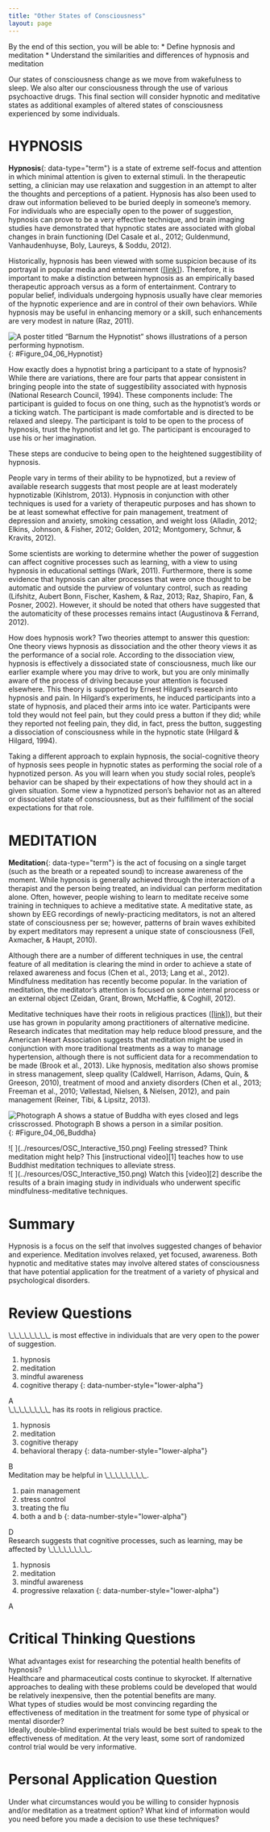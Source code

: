 ```yaml
---
title: "Other States of Consciousness"
layout: page
---
```



<div data-type="abstract" markdown="1">
By the end of this section, you will be able to:
* Define hypnosis and meditation
* Understand the similarities and differences of hypnosis and meditation

</div>

Our states of consciousness change as we move from wakefulness to sleep. We also alter our consciousness through the use of various psychoactive drugs. This final section will consider hypnotic and meditative states as additional examples of altered states of consciousness experienced by some individuals.

# HYPNOSIS

**Hypnosis**{: data-type="term"} is a state of extreme self-focus and attention in which minimal attention is given to external stimuli. In the therapeutic setting, a clinician may use relaxation and suggestion in an attempt to alter the thoughts and perceptions of a patient. Hypnosis has also been used to draw out information believed to be buried deeply in someone’s memory. For individuals who are especially open to the power of suggestion, hypnosis can prove to be a very effective technique, and brain imaging studies have demonstrated that hypnotic states are associated with global changes in brain functioning (Del Casale et al., 2012; Guldenmund, Vanhaudenhuyse, Boly, Laureys, &amp; Soddu, 2012).

Historically, hypnosis has been viewed with some suspicion because of its portrayal in popular media and entertainment ([\[link\]](#Figure_04_06_Hypnotist)). Therefore, it is important to make a distinction between hypnosis as an empirically based therapeutic approach versus as a form of entertainment. Contrary to popular belief, individuals undergoing hypnosis usually have clear memories of the hypnotic experience and are in control of their own behaviors. While hypnosis may be useful in enhancing memory or a skill, such enhancements are very modest in nature (Raz, 2011).

 ![A poster titled &#x201C;Barnum the Hypnotist&#x201D; shows illustrations of a person performing hypnotism.](../resources/CNX_Psych_04_06_Hypnotist.jpg "Popular portrayals of hypnosis have led to some widely-held misconceptions."){: #Figure_04_06_Hypnotist}

How exactly does a hypnotist bring a participant to a state of hypnosis? While there are variations, there are four parts that appear consistent in bringing people into the state of suggestibility associated with hypnosis (National Research Council, 1994). These components include: <span data-type="list" data-list-type="bulleted"> <span data-type="item">The participant is guided to focus on one thing, such as the hypnotist’s words or a ticking watch.</span> <span data-type="item">The participant is made comfortable and is directed to be relaxed and sleepy.</span> <span data-type="item">The participant is told to be open to the process of hypnosis, trust the hypnotist and let go.</span> <span data-type="item">The participant is encouraged to use his or her imagination.</span> </span>

These steps are conducive to being open to the heightened suggestibility of hypnosis.

People vary in terms of their ability to be hypnotized, but a review of available research suggests that most people are at least moderately hypnotizable (Kihlstrom, 2013). Hypnosis in conjunction with other techniques is used for a variety of therapeutic purposes and has shown to be at least somewhat effective for pain management, treatment of depression and anxiety, smoking cessation, and weight loss (Alladin, 2012; Elkins, Johnson, &amp; Fisher, 2012; Golden, 2012; Montgomery, Schnur, &amp; Kravits, 2012).

Some scientists are working to determine whether the power of suggestion can affect cognitive processes such as learning, with a view to using hypnosis in educational settings (Wark, 2011). Furthermore, there is some evidence that hypnosis can alter processes that were once thought to be automatic and outside the purview of voluntary control, such as reading (Lifshitz, Aubert Bonn, Fischer, Kashem, &amp; Raz, 2013; Raz, Shapiro, Fan, &amp; Posner, 2002). However, it should be noted that others have suggested that the automaticity of these processes remains intact (Augustinova &amp; Ferrand, 2012).

How does hypnosis work? Two theories attempt to answer this question: One theory views hypnosis as dissociation and the other theory views it as the performance of a social role. According to the dissociation view, hypnosis is effectively a dissociated state of consciousness, much like our earlier example where you may drive to work, but you are only minimally aware of the process of driving because your attention is focused elsewhere. This theory is supported by Ernest Hilgard’s research into hypnosis and pain. In Hilgard’s experiments, he induced participants into a state of hypnosis, and placed their arms into ice water. Participants were told they would not feel pain, but they could press a button if they did; while they reported not feeling pain, they did, in fact, press the button, suggesting a dissociation of consciousness while in the hypnotic state (Hilgard &amp; Hilgard, 1994).

Taking a different approach to explain hypnosis, the social-cognitive theory of hypnosis sees people in hypnotic states as performing the social role of a hypnotized person. As you will learn when you study social roles, people’s behavior can be shaped by their expectations of how they should act in a given situation. Some view a hypnotized person’s behavior not as an altered or dissociated state of consciousness, but as their fulfillment of the social expectations for that role.

# MEDITATION

**Meditation**{: data-type="term"} is the act of focusing on a single target (such as the breath or a repeated sound) to increase awareness of the moment. While hypnosis is generally achieved through the interaction of a therapist and the person being treated, an individual can perform meditation alone. Often, however, people wishing to learn to meditate receive some training in techniques to achieve a meditative state. A meditative state, as shown by EEG recordings of newly-practicing meditators, is not an altered state of consciousness per se; however, patterns of brain waves exhibited by expert meditators may represent a unique state of consciousness (Fell, Axmacher, &amp; Haupt, 2010).

Although there are a number of different techniques in use, the central feature of all meditation is clearing the mind in order to achieve a state of relaxed awareness and focus (Chen et al., 2013; Lang et al., 2012). Mindfulness meditation has recently become popular. In the variation of meditation, the meditator’s attention is focused on some internal process or an external object (Zeidan, Grant, Brown, McHaffie, &amp; Coghill, 2012).

Meditative techniques have their roots in religious practices ([\[link\]](#Figure_04_06_Buddha)), but their use has grown in popularity among practitioners of alternative medicine. Research indicates that meditation may help reduce blood pressure, and the American Heart Association suggests that meditation might be used in conjunction with more traditional treatments as a way to manage hypertension, although there is not sufficient data for a recommendation to be made (Brook et al., 2013). Like hypnosis, meditation also shows promise in stress management, sleep quality (Caldwell, Harrison, Adams, Quin, &amp; Greeson, 2010), treatment of mood and anxiety disorders (Chen et al., 2013; Freeman et al., 2010; Vøllestad, Nielsen, &amp; Nielsen, 2012), and pain management (Reiner, Tibi, &amp; Lipsitz, 2013).

 ![Photograph A shows a statue of Buddha with eyes closed and legs crisscrossed. Photograph B shows a person in a similar position.](../resources/CNX_Psych_04_06_Buddha.jpg "(a) This is a statue of a meditating Buddha, representing one of the many religious traditions of which meditation plays a part. (b) People practicing meditation may experience an alternate state of consciousness. (credit a: modification of work by Jim Epler; credit b: modification of work by Caleb Roenigk)"){: #Figure_04_06_Buddha}

<div data-type="note" class="psychology link-to-learning" data-label="Link to Learning" markdown="1">
<span data-type="media" data-alt=" "> ![ ](../resources/OSC_Interactive_150.png) </span>
Feeling stressed? Think meditation might help? This [instructional video][1] teaches how to use Buddhist meditation techniques to alleviate stress.

</div>

<div data-type="note" class="psychology link-to-learning" data-label="Link to Learning" markdown="1">
<span data-type="media" data-alt=" "> ![ ](../resources/OSC_Interactive_150.png) </span>
Watch this [video][2] describe the results of a brain imaging study in individuals who underwent specific mindfulness-meditative techniques.

</div>

# Summary

Hypnosis is a focus on the self that involves suggested changes of behavior and experience. Meditation involves relaxed, yet focused, awareness. Both hypnotic and meditative states may involve altered states of consciousness that have potential application for the treatment of a variety of physical and psychological disorders.

# Review Questions

<div data-type="exercise">
<div data-type="problem" markdown="1">
\_\_\_\_\_\_\_\_ is most effective in individuals that are very open to the power of suggestion.

1.  hypnosis
2.  meditation
3.  mindful awareness
4.  cognitive therapy
{: data-number-style="lower-alpha"}

</div>
<div data-type="solution" markdown="1">
A

</div>
</div>

<div data-type="exercise">
<div data-type="problem" markdown="1">
\_\_\_\_\_\_\_\_ has its roots in religious practice.

1.  hypnosis
2.  meditation
3.  cognitive therapy
4.  behavioral therapy
{: data-number-style="lower-alpha"}

</div>
<div data-type="solution" markdown="1">
B

</div>
</div>

<div data-type="exercise">
<div data-type="problem" markdown="1">
Meditation may be helpful in \_\_\_\_\_\_\_\_.

1.  pain management
2.  stress control
3.  treating the flu
4.  both a and b
{: data-number-style="lower-alpha"}

</div>
<div data-type="solution" markdown="1">
D

</div>
</div>

<div data-type="exercise">
<div data-type="problem" markdown="1">
Research suggests that cognitive processes, such as learning, may be affected by \_\_\_\_\_\_\_\_.

1.  hypnosis
2.  meditation
3.  mindful awareness
4.  progressive relaxation
{: data-number-style="lower-alpha"}

</div>
<div data-type="solution" markdown="1">
A

</div>
</div>

# Critical Thinking Questions

<div data-type="exercise">
<div data-type="problem" markdown="1">
What advantages exist for researching the potential health benefits of hypnosis?

</div>
<div data-type="solution" markdown="1">
Healthcare and pharmaceutical costs continue to skyrocket. If alternative approaches to dealing with these problems could be developed that would be relatively inexpensive, then the potential benefits are many.

</div>
</div>

<div data-type="exercise">
<div data-type="problem" markdown="1">
What types of studies would be most convincing regarding the effectiveness of meditation in the treatment for some type of physical or mental disorder?

</div>
<div data-type="solution" markdown="1">
Ideally, double-blind experimental trials would be best suited to speak to the effectiveness of meditation. At the very least, some sort of randomized control trial would be very informative.

</div>
</div>

# Personal Application Question

<div data-type="exercise">
<div data-type="problem" markdown="1">
Under what circumstances would you be willing to consider hypnosis and/or meditation as a treatment option? What kind of information would you need before you made a decision to use these techniques?

</div>
</div>



[1]: http://openstaxcollege.org/l/meditate
[2]: http://openstaxcollege.org/l/brainimaging
